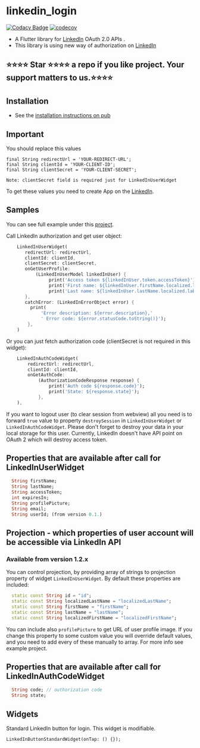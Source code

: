 # linkedin_login

[![Codacy Badge](https://api.codacy.com/project/badge/Grade/76c714e1e1194d0e9d8652f332d3fd5d)](https://app.codacy.com/manual/d3xt3r2909/linkedin_login?utm_source=github.com&utm_medium=referral&utm_content=d3xt3r2909/linkedin_login&utm_campaign=Badge_Grade_Dashboard) [![codecov](https://codecov.io/gh/d3xt3r2909/linkedin_login/branch/master/graph/badge.svg?token=AX9dWsdz1H)](https://codecov.io/gh/d3xt3r2909/linkedin_login)

-   A Flutter library for  [LinkedIn](https://docs.microsoft.com/en-us/linkedin/consumer/integrations/self-serve/sign-in-with-linkedin?context=linkedin/consumer/context) OAuth 2.0 APIs .
-   This library is using new way of authorization on [LinkedIn](https://engineering.linkedin.com/blog/2018/12/developer-program-updates)

## ⭐⭐⭐⭐ Star ⭐⭐⭐⭐ a repo if you like project. Your support matters to us.⭐⭐⭐⭐

## Installation

-   See the [installation instructions on pub](https://pub.dartlang.org/packages/linkedin_login#-installing-tab-)

## Important 

You should replace this values
    
    final String redirectUrl = 'YOUR-REDIRECT-URL';
    final String clientId = 'YOUR-CLIENT-ID';
    final String clientSecret = 'YOUR-CLIENT-SECRET';

`Note: clientSecret field is required just for LinkedInUserWidget`

To get these values you need to create App on the [LinkedIn](https://www.linkedin.com/developers/apps/new).

## Samples

You can see full example under this [project](https://github.com/d3xt3r2909/linkedin_login/tree/master/example).

Call LinkedIn authorization and get user object:
```dart
    LinkedInUserWidget(
       redirectUrl: redirectUrl,
       clientId: clientId,
       clientSecret: clientSecret,
       onGetUserProfile:
           (LinkedInUserModel linkedInUser) {
                print('Access token ${linkedInUser.token.accessToken}');
                print('First name: ${linkedInUser.firstName.localized.label}');
                print('Last name: ${linkedInUser.lastName.localized.label}');
       },
       catchError: (LinkedInErrorObject error) {
         print(
             'Error description: ${error.description},'
             ' Error code: ${error.statusCode.toString()}');
        },
    )
```

Or you can just fetch authorization code (clientSecret is not required in this widget):
```dart
    LinkedInAuthCodeWidget(
        redirectUrl: redirectUrl,
        clientId: clientId,
        onGetAuthCode:
            (AuthorizationCodeResponse response) {
                print('Auth code ${response.code}');
                print('State: ${response.state}');
            },
    ),
```

If you want to logout user (to clear session from webview) all you need is to forward ```true``` value
to property ```destroySession```  in ```LinkedInUserWidget``` or ```LinkedInAuthCodeWidget```. Please don't forget to destroy your data in your local storage for this user. Currently, LinkedIn doesn't have API point on OAuth 2 which will destroy access token.

## Properties that are available after call for LinkedInUserWidget

```dart
  String firstName;
  String lastName;
  String accessToken;
  int expiresIn;
  String profilePicture;
  String email;
  String userId; (from version 0.1.)
```
## Projection - which properties of user account will be accessible via LinkedIn API
### Available from version 1.2.x

You can control projection, by providing array of strings to projection property of widget 
`LinkedInUserWidget`. By default these properties are included: 

```dart
  static const String id = "id";
  static const String localizedLastName = "localizedLastName";
  static const String firstName = "firstName";
  static const String lastName = "lastName";
  static const String localizedFirstName = "localizedFirstName";
```

You can include also `profilePicture` to get URL of user profile image. If you change this property
to some custom value you will override default values, and you need to add every of these manually
to array. For more info see example project.

## Properties that are available after call for LinkedInAuthCodeWidget

```dart
  String code; // authorization code
  String state;
```

## Widgets

Standard LinkedIn button for login. This widget is modifiable.

    LinkedInButtonStandardWidget(onTap: () {});
